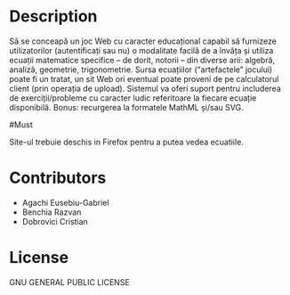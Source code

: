 # Description

Să se conceapă un joc Web cu caracter educațional capabil să furnizeze utilizatorilor (autentificați sau nu) o modalitate facilă de a învăța și utiliza ecuații matematice specifice – de dorit, notorii – din diverse arii: algebră, analiză, geometrie, trigonometrie. Sursa ecuațiilor (“artefactele” jocului) poate fi un tratat, un sit Web ori eventual poate proveni de pe calculatorul client (prin operația de upload). Sistemul va oferi suport pentru includerea de exerciții/probleme cu caracter ludic referitoare la fiecare ecuație disponibilă. Bonus: recurgerea la formatele MathML și/sau SVG.

#Must

Site-ul trebuie deschis in Firefox pentru a putea vedea ecuatiile.


# Contributors
- Agachi Eusebiu-Gabriel
- Benchia Razvan
- Dobrovici Cristian


# License
GNU GENERAL PUBLIC LICENSE
